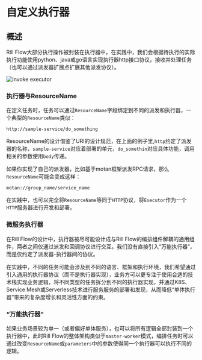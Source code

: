 # 自定义执行器
## 概述

Rill Flow大部分执行操作被封装在执行器中，在实践中，我们会根据待执行的实际执行功能使用python、java或go语言实现执行器http接口协议，接收并处理任务（也可以通过派发器扩展点扩展其他派发协议）。

![invoke executor](assets/invoke-executor.svg)

### 执行器与ResourceName
在定义任务时，任务可以通过`ResourceName`字段绑定到不同的派发和执行器，一个典型的`ResourceName`类似：

```ignorelang
http://sample-service/do_something
```

ResourceName的设计借鉴了URI的设计规范，在上面的例子里,`http`约定了派发器的名称，`sample-service`对应着部署的单元，`do_somethin`对应具体功能，调用相关的参数使用`body`传递。

如果你实现了自己的派发器，比如基于motan框架派发RPC请求，那么`ResourceName`可能会变成这样：

```ignorelang
motan://group_name/service_name
```

在实践中，也可以完全将`ResourceName`等同于`HTTP`协议，将`Executor`作为一个`HTTP`服务器进行开发和部署。

### 微服务执行器
在Rill Flow的设计中，执行器被尽可能设计成与Rill Flow的编排组件解耦的通用组件，两者之间仅通过派发和回调协议进行交互。我们没有直接引入“万能执行器”，而是仅约定了派发器-执行器间的协议。

在实践中，不同的任务可能会涉及到不同的语言、框架和执行环境，我们希望通过引入通用的执行器协议（而不是执行器实现），业务方可以更专注于使用合适的技术栈实现业务逻辑，将不同类型的任务拆分到不同的执行器实现，并通过K8S、Service Mesh或Serverless技术进行服务服务的部署和发现，从而降低“单体执行器”带来的复杂度增长和灵活性方面的约束。

### “万能执行器”

如果业务场景较为单一（或者偏好单体服务），也可以将所有逻辑全部封装到一个执行器中，此时Rill Flow的整体架构类似于`master-worker`模式，编排任务时可以通过改变`ResourceName`或`parameters`中的参数使得同一个执行器可以执行不同的逻辑。
